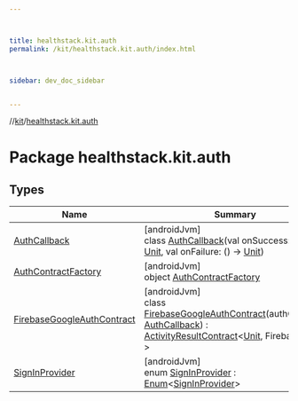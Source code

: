 ```yaml
---



title: healthstack.kit.auth
permalink: /kit/healthstack.kit.auth/index.html



sidebar: dev_doc_sidebar


---
```




//[kit](/kit.html)/[healthstack.kit.auth](index.html)



# Package healthstack.kit.auth



## Types


| Name | Summary |
|---|---|
| [AuthCallback](-auth-callback/index.html) | [androidJvm]<br>class [AuthCallback](-auth-callback/index.html)(val onSuccess: () -&gt; [Unit](https://kotlinlang.org/api/latest/jvm/stdlib/kotlin/-unit/index.html), val onFailure: () -&gt; [Unit](https://kotlinlang.org/api/latest/jvm/stdlib/kotlin/-unit/index.html)) |
| [AuthContractFactory](-auth-contract-factory/index.html) | [androidJvm]<br>object [AuthContractFactory](-auth-contract-factory/index.html) |
| [FirebaseGoogleAuthContract](-firebase-google-auth-contract/index.html) | [androidJvm]<br>class [FirebaseGoogleAuthContract](-firebase-google-auth-contract/index.html)(authCallback: [AuthCallback](-auth-callback/index.html)) : [ActivityResultContract](https://developer.android.com/reference/kotlin/androidx/activity/result/contract/ActivityResultContract.html)&lt;[Unit](https://kotlinlang.org/api/latest/jvm/stdlib/kotlin/-unit/index.html), FirebaseUser?&gt; |
| [SignInProvider](-sign-in-provider/index.html) | [androidJvm]<br>enum [SignInProvider](-sign-in-provider/index.html) : [Enum](https://kotlinlang.org/api/latest/jvm/stdlib/kotlin/-enum/index.html)&lt;[SignInProvider](-sign-in-provider/index.html)&gt; |



